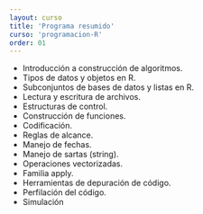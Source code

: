```yaml
---
layout: curso
title: 'Programa resumido'
curso: 'programacion-R'
order: 01
---
```


* Introducción a construcción de algoritmos.
* Tipos de datos y objetos en R.
* Subconjuntos de bases de datos y listas en R.
* Lectura y escritura de archivos.
* Estructuras de control.
* Construcción de funciones.
* Codificación.
* Reglas de alcance.
* Manejo de fechas.
* Manejo de sartas (string).
* Operaciones vectorizadas.
* Familia apply.
* Herramientas de depuración de código.
* Perfilación del código.
* Simulación
